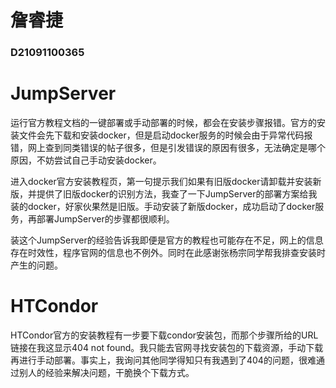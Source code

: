 # 詹睿捷

### D21091100365

# JumpServer

运行官方教程文档的一键部署或手动部署的时候，都会在安装步骤报错。官方的安装文件会先下载和安装docker，但是启动docker服务的时候会由于异常代码报错，网上查到同类错误的帖子很多，但是引发错误的原因有很多，无法确定是哪个原因，不妨尝试自己手动安装docker。

进入docker官方安装教程页，第一句提示我们如果有旧版docker请卸载并安装新版，并提供了旧版docker的识别方法，我查了一下JumpServer的部署方案给我装的docker，好家伙果然是旧版。手动安装了新版docker，成功启动了docker服务，再部署JumpServer的步骤都很顺利。

装这个JumpServer的经验告诉我即便是官方的教程也可能存在不足，网上的信息存在时效性，程序官网的信息也不例外。同时在此感谢张杨宗同学帮我排查安装时产生的问题。

# HTCondor

HTCondor官方的安装教程有一步要下载condor安装包，而那个步骤所给的URL链接在我这显示404 not found。我只能去官网寻找安装包的下载资源，手动下载再进行手动部署。事实上，我询问其他同学得知只有我遇到了404的问题，很难通过别人的经验来解决问题，干脆换个下载方式。

